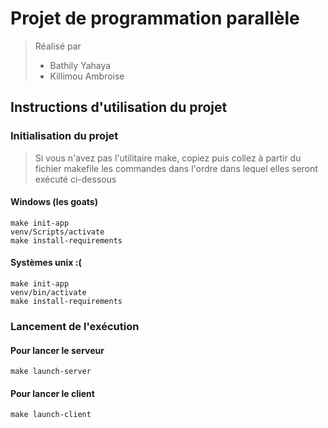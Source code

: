 # Projet de programmation parallèle

> Réalisé par 
> - Bathily Yahaya
> - Killimou Ambroise

## Instructions d'utilisation du projet

### Initialisation du projet

> Si vous n'avez pas l'utilitaire make, copiez puis collez à partir du fichier makefile les commandes dans l'ordre dans lequel elles seront exécuté ci-dessous

#### Windows (les goats)

```
make init-app
venv/Scripts/activate 
make install-requirements
```

#### Systèmes unix :(

```
make init-app
venv/bin/activate
make install-requirements
```

### Lancement de l'exécution

#### Pour lancer le serveur 

```
make launch-server
```

#### Pour lancer le client

```
make launch-client
```